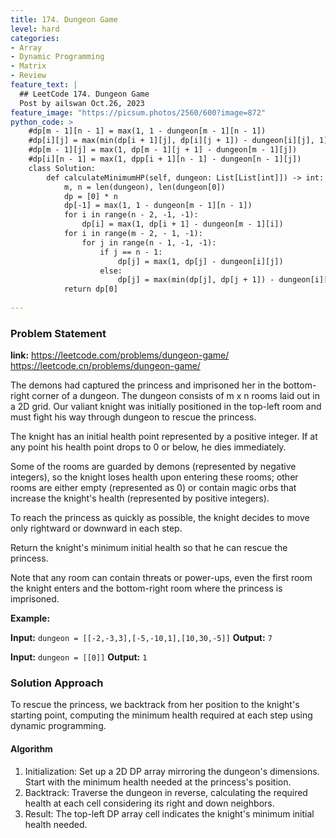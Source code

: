 ```yaml
---
title: 174. Dungeon Game
level: hard
categories:
- Array
- Dynamic Programming
- Matrix
- Review
feature_text: |
  ## LeetCode 174. Dungeon Game
  Post by ailswan Oct.26, 2023
feature_image: "https://picsum.photos/2560/600?image=872"
python_code: >
    #dp[m - 1][n - 1] = max(1, 1 - dungeon[m - 1][n - 1])
    #dp[i][j] = max(min(dp[i + 1][j], dp[i][j + 1]) - dungeon[i][j], 1)
    #dp[m - 1][j] = max(1, dp[m - 1][j + 1] - dungeon[m - 1][j])
    #dp[i][n - 1] = max(1, dpp[i + 1][n - 1] - dungeon[n - 1][j])
    class Solution:
        def calculateMinimumHP(self, dungeon: List[List[int]]) -> int:
            m, n = len(dungeon), len(dungeon[0])
            dp = [0] * n
            dp[-1] = max(1, 1 - dungeon[m - 1][n - 1])
            for i in range(n - 2, -1, -1):
                dp[i] = max(1, dp[i + 1] - dungeon[m - 1][i])
            for i in range(m - 2, - 1, -1):
                for j in range(n - 1, -1, -1):
                    if j == n - 1:
                        dp[j] = max(1, dp[j] - dungeon[i][j])
                    else:
                        dp[j] = max(min(dp[j], dp[j + 1]) - dungeon[i][j], 1)
            return dp[0]
    
---
```


### Problem Statement
**link:**
https://leetcode.com/problems/dungeon-game/
https://leetcode.cn/problems/dungeon-game/
 
The demons had captured the princess and imprisoned her in the bottom-right corner of a dungeon. The dungeon consists of m x n rooms laid out in a 2D grid. Our valiant knight was initially positioned in the top-left room and must fight his way through dungeon to rescue the princess.

The knight has an initial health point represented by a positive integer. If at any point his health point drops to 0 or below, he dies immediately.

Some of the rooms are guarded by demons (represented by negative integers), so the knight loses health upon entering these rooms; other rooms are either empty (represented as 0) or contain magic orbs that increase the knight's health (represented by positive integers).

To reach the princess as quickly as possible, the knight decides to move only rightward or downward in each step.

Return the knight's minimum initial health so that he can rescue the princess.

Note that any room can contain threats or power-ups, even the first room the knight enters and the bottom-right room where the princess is imprisoned.

**Example:**

**Input:** `dungeon = [[-2,-3,3],[-5,-10,1],[10,30,-5]]`
**Output:** `7`
 
**Input:** `dungeon = [[0]]`
**Output:** `1`
 

### Solution Approach
To rescue the princess, we backtrack from her position to the knight's starting point, computing the minimum health required at each step using dynamic programming.

#### Algorithm
1. Initialization: Set up a 2D DP array mirroring the dungeon's dimensions. Start with the minimum health needed at the princess's position.
2. Backtrack: Traverse the dungeon in reverse, calculating the required health at each cell considering its right and down neighbors.
3. Result: The top-left DP array cell indicates the knight's minimum initial health needed.